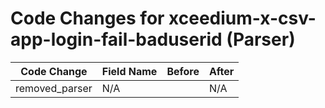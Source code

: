 # Code Changes for xceedium-x-csv-app-login-fail-baduserid (Parser)

| Code Change | Field Name | Before | After |
|-------------|------------|--------|-------|
| removed_parser | N/A |  | N/A |